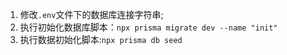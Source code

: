 1. 修改`.env`文件下的数据库连接字符串;
2. 执行初始化数据库脚本：`npx prisma migrate dev --name "init"`
3. 执行数据初始化脚本:`npx prisma db seed`
